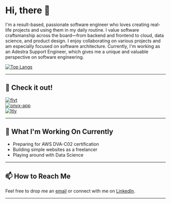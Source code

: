 # Hi, there 👋

I'm a result-based, passionate software engineer who loves creating real-life projects and using them in my daily routine. I value software craftsmanship across the board—from backend and frontend to cloud, data science, and product design. I enjoy collaborating on various projects and am especially focused on software architecture. Currently, I'm working as an Adestra Support Engineer, which gives me a unique and valuable perspective on software engineering.

<!--[![Dominik's GitHub Stats](https://github-readme-stats.vercel.app/api?username=DBrdak&show_icons=true&theme=dark)](https://github.com/DBrdak)-->

[![Top Langs](https://github-readme-stats.vercel.app/api/top-langs/?username=DBrdak&layout=compact&theme=dark)](https://github.com/DBrdak)

---

## 📌 Check it out!

[![flvt](https://github-readme-stats.vercel.app/api/pin/?username=DBrdak&repo=flvt&theme=dark)](https://github.com/DBrdak/flvt)  
[![onyx-app](https://github-readme-stats.vercel.app/api/pin/?username=DBrdak&repo=onyx-app&theme=dark)](https://github.com/DBrdak/onyx-app)  
[![ltly](https://github-readme-stats.vercel.app/api/pin/?username=DBrdak&repo=ltly&theme=dark)](https://github.com/DBrdak/ltly)

---

## 🌱 What I'm Working On Currently

- Preparing for AWS DVA-C02 certification
- Building simple websites as a freelancer
- Playing around with Data Science

---

## 📫 How to Reach Me

Feel free to drop me an [email](mailto:your-email@example.com) or connect with me on [LinkedIn](https://www.linkedin.com/in/dominik-brdak-08b779202/).

---

<!--![Profile Views](https://komarev.com/ghpvc/?username=DBrdak)-->
